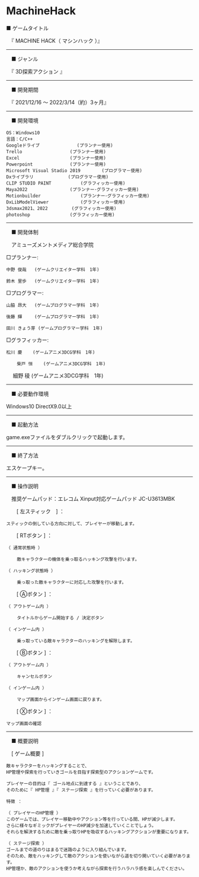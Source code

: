 # MachineHack
■ ゲームタイトル

　『 MACHINE HACK（ マシンハック ）』

-----------------------------------------------------------------

　■ ジャンル

　『 3D探索アクション 』

-----------------------------------------------------------------

　■ 開発期間

　『 2021/12/16 ～ 2022/3/14（約）3ヶ月』

-----------------------------------------------------------------

　■ 開発環境

	OS：Windows10
	言語：C/C++
	Googleドライブ				(プランナー使用)
	Trello					(プランナー使用)
	Excel					(プランナー使用)
	Powerpoint				(プランナー使用)
	Microsoft Visual Stadio 2019		(プログラマ－使用)
	Dxライブラリ				(プログラマ－使用)
	CLIP STUDIO PAINT			(グラフィッカー使用)
	Maya2022				(プランナー･グラフィッカー使用)
	Motionbuilder				(プランナー･グラフィッカー使用)
	DxLibModelViewer			(グラフィッカー使用)
	3dsmax2021、2022			(グラフィッカー使用)
	photoshop				(グラフィッカー使用)

-----------------------------------------------------------------

　■ 開発体制

　アミューズメントメディア総合学院

□プランナー:

	中野 俊哉	(ゲームクリエイター学科　1年)

	鈴木 里歩	(ゲームクリエイター学科　1年)

□プログラマー:
	
	山脇 昂大	(ゲームプログラマー学科　1年)

	後藤 輝　	(ゲームプログラマー学科　1年)

	田川 きょう芽	(ゲームプログラマー学科　1年)

□グラフィッカー:

	松川 慶 	(ゲームアニメ3DCG学科　1年)

     	柴戸 恒 	(ゲームアニメ3DCG学科　1年)        

   　   細野 稜 	(ゲームアニメ3DCG学科　1年)

-----------------------------------------------------------------

　■ 必要動作環境

Windows10
DirectX9.0以上

-----------------------------------------------------------------

　■ 起動方法

game.exeファイルをダブルクリックで起動します。

-----------------------------------------------------------------

　■ 終了方法

エスケープキー。

-----------------------------------------------------------------

　■ 操作説明

　推奨ゲームパッド：エレコム Xinput対応ゲームパッド JC-U3613MBK

　　[ 左スティック　] ： 

	スティックの倒している方向に対して、プレイヤーが移動します。

　　[ RTボタン ] ： 

	（ 通常状態時 ）

		敵キャラクターの機体を乗っ取るハッキング攻撃を行います。

	（ ハッキング状態時 ）

		乗っ取った敵キャラクターに対応した攻撃を行います。

　　[ Ⓐボタン ] ：

	（ アウトゲーム内 ）

		タイトルからゲーム開始する / 決定ボタン

	（ インゲーム内 ）

		乗っ取っている敵キャラクターのハッキングを解除します。 

　　[ Ⓑボタン ] ：

	（ アウトゲーム内 ）

		キャンセルボタン

	（ インゲーム内 ）

		マップ画面からインゲーム画面に戻ります。

　　[ Ⓧボタン ] ：

	マップ画面の確認

-----------------------------------------------------------------

　■ 概要説明

　[ ゲーム概要 ]

	敵キャラクターをハッキングすることで、
	HP管理や探索を行っていきゴールを目指す探索型のアクションゲームです。
	
	プレイヤーの目的は『 ゴール地点に到達する 』ということであり、
	そのために『 HP管理 』『 ステージ探索 』を行っていく必要があります。
	
	特徴 ：

	（ プレイヤーのHP管理 ）
	このゲームでは、プレイヤー移動中やアクション等を行っている間、HPが減少します。
	さらに様々なギミックがプレイヤーのHP減少を加速していくことでしょう。
	それらを解決するために敵を乗っ取りHPを吸収するハッキングアクションが重要になります。

	（ ステージ探索 ）
	ゴールまでの道のりはまるで迷路のように入り組んでいます。
	そのため、敵をハッキングして敵のアクションを使いながら道を切り開いていく必要があります。
	HP管理か、敵のアクションを使うか考えながら探索を行うハラハラ感を楽しんでください。
